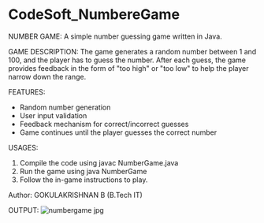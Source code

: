# CodeSoft_NumbereGame
NUMBER GAME:
A simple number guessing game written in Java.

GAME DESCRIPTION:
The game generates a random number between 1 and 100, and the player has to guess the number. After each guess, the game provides feedback in the form of "too high" or "too low" to help the player narrow down the range.

FEATURES:

- Random number generation
- User input validation
- Feedback mechanism for correct/incorrect guesses
- Game continues until the player guesses the correct number

USAGES:
1. Compile the code using javac NumberGame.java
2. Run the game using java NumberGame
3. Follow the in-game instructions to play.


Author:
GOKULAKRISHNAN B
(B.Tech IT)


OUTPUT:
![numbergame jpg](https://github.com/user-attachments/assets/84952413-d1ef-49c5-b456-996f9734f2cc)
